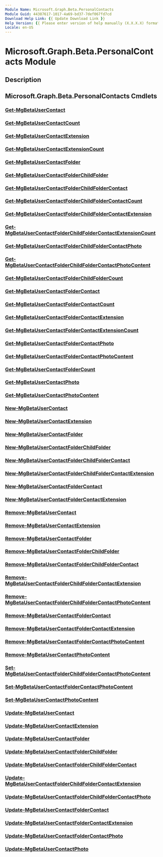 ```yaml
---
Module Name: Microsoft.Graph.Beta.PersonalContacts
Module Guid: 44387617-1017-4a69-bd37-7def067fd7cd
Download Help Link: {{ Update Download Link }}
Help Version: {{ Please enter version of help manually (X.X.X.X) format }}
Locale: en-US
---
```


# Microsoft.Graph.Beta.PersonalContacts Module
## Description


## Microsoft.Graph.Beta.PersonalContacts Cmdlets
### [Get-MgBetaUserContact](Get-MgBetaUserContact.md)


### [Get-MgBetaUserContactCount](Get-MgBetaUserContactCount.md)


### [Get-MgBetaUserContactExtension](Get-MgBetaUserContactExtension.md)


### [Get-MgBetaUserContactExtensionCount](Get-MgBetaUserContactExtensionCount.md)


### [Get-MgBetaUserContactFolder](Get-MgBetaUserContactFolder.md)


### [Get-MgBetaUserContactFolderChildFolder](Get-MgBetaUserContactFolderChildFolder.md)


### [Get-MgBetaUserContactFolderChildFolderContact](Get-MgBetaUserContactFolderChildFolderContact.md)


### [Get-MgBetaUserContactFolderChildFolderContactCount](Get-MgBetaUserContactFolderChildFolderContactCount.md)


### [Get-MgBetaUserContactFolderChildFolderContactExtension](Get-MgBetaUserContactFolderChildFolderContactExtension.md)


### [Get-MgBetaUserContactFolderChildFolderContactExtensionCount](Get-MgBetaUserContactFolderChildFolderContactExtensionCount.md)


### [Get-MgBetaUserContactFolderChildFolderContactPhoto](Get-MgBetaUserContactFolderChildFolderContactPhoto.md)


### [Get-MgBetaUserContactFolderChildFolderContactPhotoContent](Get-MgBetaUserContactFolderChildFolderContactPhotoContent.md)


### [Get-MgBetaUserContactFolderChildFolderCount](Get-MgBetaUserContactFolderChildFolderCount.md)


### [Get-MgBetaUserContactFolderContact](Get-MgBetaUserContactFolderContact.md)


### [Get-MgBetaUserContactFolderContactCount](Get-MgBetaUserContactFolderContactCount.md)


### [Get-MgBetaUserContactFolderContactExtension](Get-MgBetaUserContactFolderContactExtension.md)


### [Get-MgBetaUserContactFolderContactExtensionCount](Get-MgBetaUserContactFolderContactExtensionCount.md)


### [Get-MgBetaUserContactFolderContactPhoto](Get-MgBetaUserContactFolderContactPhoto.md)


### [Get-MgBetaUserContactFolderContactPhotoContent](Get-MgBetaUserContactFolderContactPhotoContent.md)


### [Get-MgBetaUserContactFolderCount](Get-MgBetaUserContactFolderCount.md)


### [Get-MgBetaUserContactPhoto](Get-MgBetaUserContactPhoto.md)


### [Get-MgBetaUserContactPhotoContent](Get-MgBetaUserContactPhotoContent.md)


### [New-MgBetaUserContact](New-MgBetaUserContact.md)


### [New-MgBetaUserContactExtension](New-MgBetaUserContactExtension.md)


### [New-MgBetaUserContactFolder](New-MgBetaUserContactFolder.md)


### [New-MgBetaUserContactFolderChildFolder](New-MgBetaUserContactFolderChildFolder.md)


### [New-MgBetaUserContactFolderChildFolderContact](New-MgBetaUserContactFolderChildFolderContact.md)


### [New-MgBetaUserContactFolderChildFolderContactExtension](New-MgBetaUserContactFolderChildFolderContactExtension.md)


### [New-MgBetaUserContactFolderContact](New-MgBetaUserContactFolderContact.md)


### [New-MgBetaUserContactFolderContactExtension](New-MgBetaUserContactFolderContactExtension.md)


### [Remove-MgBetaUserContact](Remove-MgBetaUserContact.md)


### [Remove-MgBetaUserContactExtension](Remove-MgBetaUserContactExtension.md)


### [Remove-MgBetaUserContactFolder](Remove-MgBetaUserContactFolder.md)


### [Remove-MgBetaUserContactFolderChildFolder](Remove-MgBetaUserContactFolderChildFolder.md)


### [Remove-MgBetaUserContactFolderChildFolderContact](Remove-MgBetaUserContactFolderChildFolderContact.md)


### [Remove-MgBetaUserContactFolderChildFolderContactExtension](Remove-MgBetaUserContactFolderChildFolderContactExtension.md)


### [Remove-MgBetaUserContactFolderChildFolderContactPhotoContent](Remove-MgBetaUserContactFolderChildFolderContactPhotoContent.md)


### [Remove-MgBetaUserContactFolderContact](Remove-MgBetaUserContactFolderContact.md)


### [Remove-MgBetaUserContactFolderContactExtension](Remove-MgBetaUserContactFolderContactExtension.md)


### [Remove-MgBetaUserContactFolderContactPhotoContent](Remove-MgBetaUserContactFolderContactPhotoContent.md)


### [Remove-MgBetaUserContactPhotoContent](Remove-MgBetaUserContactPhotoContent.md)


### [Set-MgBetaUserContactFolderChildFolderContactPhotoContent](Set-MgBetaUserContactFolderChildFolderContactPhotoContent.md)


### [Set-MgBetaUserContactFolderContactPhotoContent](Set-MgBetaUserContactFolderContactPhotoContent.md)


### [Set-MgBetaUserContactPhotoContent](Set-MgBetaUserContactPhotoContent.md)


### [Update-MgBetaUserContact](Update-MgBetaUserContact.md)


### [Update-MgBetaUserContactExtension](Update-MgBetaUserContactExtension.md)


### [Update-MgBetaUserContactFolder](Update-MgBetaUserContactFolder.md)


### [Update-MgBetaUserContactFolderChildFolder](Update-MgBetaUserContactFolderChildFolder.md)


### [Update-MgBetaUserContactFolderChildFolderContact](Update-MgBetaUserContactFolderChildFolderContact.md)


### [Update-MgBetaUserContactFolderChildFolderContactExtension](Update-MgBetaUserContactFolderChildFolderContactExtension.md)


### [Update-MgBetaUserContactFolderChildFolderContactPhoto](Update-MgBetaUserContactFolderChildFolderContactPhoto.md)


### [Update-MgBetaUserContactFolderContact](Update-MgBetaUserContactFolderContact.md)


### [Update-MgBetaUserContactFolderContactExtension](Update-MgBetaUserContactFolderContactExtension.md)


### [Update-MgBetaUserContactFolderContactPhoto](Update-MgBetaUserContactFolderContactPhoto.md)


### [Update-MgBetaUserContactPhoto](Update-MgBetaUserContactPhoto.md)



